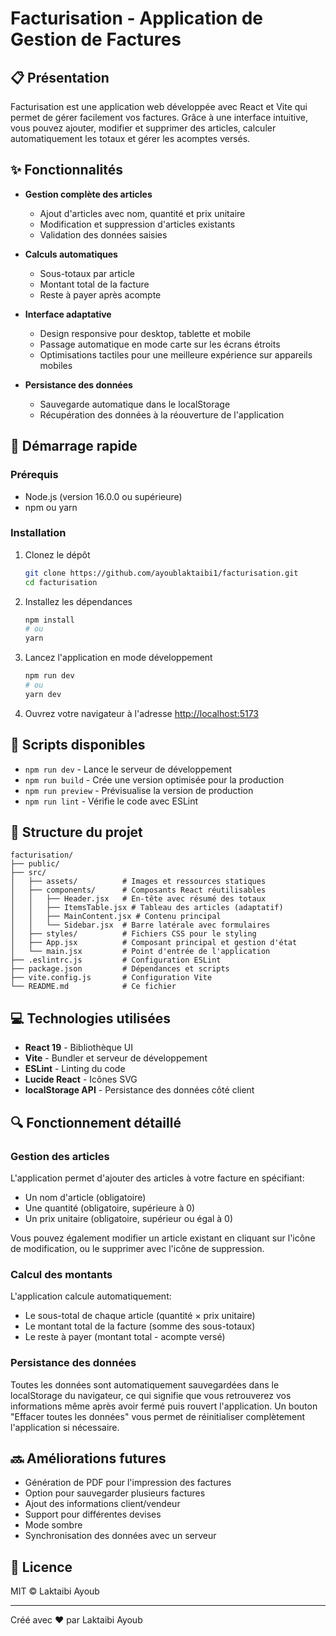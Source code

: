 # Facturisation - Application de Gestion de Factures

## 📋 Présentation

Facturisation est une application web développée avec React et Vite qui permet de gérer facilement vos factures. Grâce à une interface intuitive, vous pouvez ajouter, modifier et supprimer des articles, calculer automatiquement les totaux et gérer les acomptes versés.

## ✨ Fonctionnalités

- **Gestion complète des articles**
  - Ajout d'articles avec nom, quantité et prix unitaire
  - Modification et suppression d'articles existants
  - Validation des données saisies

- **Calculs automatiques**
  - Sous-totaux par article
  - Montant total de la facture
  - Reste à payer après acompte

- **Interface adaptative**
  - Design responsive pour desktop, tablette et mobile
  - Passage automatique en mode carte sur les écrans étroits
  - Optimisations tactiles pour une meilleure expérience sur appareils mobiles

- **Persistance des données**
  - Sauvegarde automatique dans le localStorage
  - Récupération des données à la réouverture de l'application

## 🚀 Démarrage rapide

### Prérequis

- Node.js (version 16.0.0 ou supérieure)
- npm ou yarn

### Installation

1. Clonez le dépôt
   ```bash
   git clone https://github.com/ayoublaktaibi1/facturisation.git
   cd facturisation
   ```

2. Installez les dépendances
   ```bash
   npm install
   # ou
   yarn
   ```

3. Lancez l'application en mode développement
   ```bash
   npm run dev
   # ou
   yarn dev
   ```

4. Ouvrez votre navigateur à l'adresse [http://localhost:5173](http://localhost:5173)

## 🔧 Scripts disponibles

- `npm run dev` - Lance le serveur de développement
- `npm run build` - Crée une version optimisée pour la production
- `npm run preview` - Prévisualise la version de production
- `npm run lint` - Vérifie le code avec ESLint

## 🧩 Structure du projet

```
facturisation/
├── public/
├── src/
│   ├── assets/          # Images et ressources statiques
│   ├── components/      # Composants React réutilisables
│   │   ├── Header.jsx   # En-tête avec résumé des totaux
│   │   ├── ItemsTable.jsx # Tableau des articles (adaptatif)
│   │   ├── MainContent.jsx # Contenu principal
│   │   └── Sidebar.jsx  # Barre latérale avec formulaires
│   ├── styles/          # Fichiers CSS pour le styling
│   ├── App.jsx          # Composant principal et gestion d'état
│   └── main.jsx         # Point d'entrée de l'application
├── .eslintrc.js         # Configuration ESLint
├── package.json         # Dépendances et scripts
├── vite.config.js       # Configuration Vite
└── README.md            # Ce fichier
```

## 💻 Technologies utilisées

- **React 19** - Bibliothèque UI
- **Vite** - Bundler et serveur de développement
- **ESLint** - Linting du code
- **Lucide React** - Icônes SVG
- **localStorage API** - Persistance des données côté client

## 🔍 Fonctionnement détaillé

### Gestion des articles

L'application permet d'ajouter des articles à votre facture en spécifiant:
- Un nom d'article (obligatoire)
- Une quantité (obligatoire, supérieure à 0)
- Un prix unitaire (obligatoire, supérieur ou égal à 0)

Vous pouvez également modifier un article existant en cliquant sur l'icône de modification, ou le supprimer avec l'icône de suppression.

### Calcul des montants

L'application calcule automatiquement:
- Le sous-total de chaque article (quantité × prix unitaire)
- Le montant total de la facture (somme des sous-totaux)
- Le reste à payer (montant total - acompte versé)

### Persistance des données

Toutes les données sont automatiquement sauvegardées dans le localStorage du navigateur, ce qui signifie que vous retrouverez vos informations même après avoir fermé puis rouvert l'application. Un bouton "Effacer toutes les données" vous permet de réinitialiser complètement l'application si nécessaire.

## 🔜 Améliorations futures

- Génération de PDF pour l'impression des factures
- Option pour sauvegarder plusieurs factures
- Ajout des informations client/vendeur
- Support pour différentes devises
- Mode sombre
- Synchronisation des données avec un serveur

## 📄 Licence

MIT © Laktaibi Ayoub

---

Créé avec ❤️ par Laktaibi Ayoub